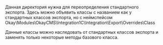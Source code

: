 Данная директория нужна для переопределения стандартного экспорта. Здесь можно объявить классы с названием
как у стандартных классов экспорта, но с неймспейсом Okay\Modules\OkayCMS\Integration1C\Integration\Export\Overrides\Class

Данные классы можно наследовать от стандартных классов экспорта и заменять только некоторые методы базового класса.